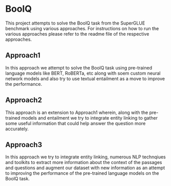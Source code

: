 # BoolQ
This project attempts to solve the BoolQ task from the SuperGLUE benchmark using various approaches.
For instructions on how to run the various approaches please refer to the readme file of the respective approaches.

## Approach1

In this approach we attempt to solve the BoolQ task using pre-trained language models like BERT, RoBERTa, etc along with soem custom neural network models and also try to use textual entailment as a move to improve the performance.

## Approach2

This approach is an extension to Approach1 wherein, along with the pre-trained models and entailment we try to integrate entity linking to gather some useful information that could help answer the question more accurately.

## Approach3

In this approach we try to integrate entity linking, numerous NLP technqiues and toolkits to extract more information about the context of the passages and questions and augment our dataset with new information as an attempt to improving the performance of the pre-trained language models on the BoolQ task.








